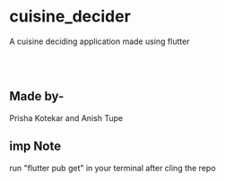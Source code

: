 # cuisine_decider

A cuisine deciding application made using flutter 

<br></br>

## Made by-
Prisha Kotekar and 
Anish Tupe 

## imp Note
run "flutter pub get" in your terminal after cling the repo
